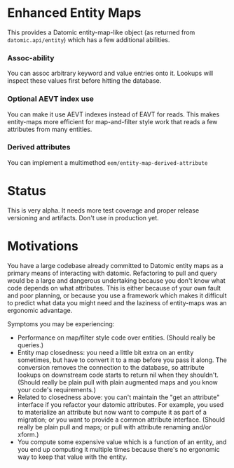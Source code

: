 # Enhanced Entity Maps

This provides a Datomic entity-map-like object (as returned from
`datomic.api/entity`) which has a few additional abilities.

### Assoc-ability
You can assoc arbitrary keyword and value entries onto it. 
Lookups will inspect these values first before hitting the database.


### Optional AEVT index use

You can make it use AEVT indexes instead of EAVT for reads.
This makes entity-maps more efficient for map-and-filter style
work that reads a few attributes from many entities.

### Derived attributes

You can implement a multimethod `eem/entity-map-derived-attribute`


# Status

This is very alpha. It needs more test coverage and proper release 
versioning and artifacts. Don't use in production yet.

# Motivations

You have a large codebase already committed to Datomic entity maps as a 
primary means of interacting with datomic. Refactoring to pull and query
would be a large and dangerous undertaking because you don't know what 
code depends on what attributes. This is either because of your own fault 
and poor planning, or because you use a framework which makes it difficult 
to predict what data you might need and the laziness of entity-maps was an 
ergonomic advantage.

Symptoms you may be experiencing:

* Performance on map/filter style code over entities. (Should really be 
  queries.)
* Entity map closedness: you need a little bit extra on an entity sometimes,
  but have to convert it to a map before you pass it along. The conversion
  removes the connection to the database, so attribute lookups on downstream
  code starts to return nil when they shouldn't. (Should really be plain 
  pull with plain augmented maps and you know your code's requirements.)
* Related to closedness above: you can't maintain the "get an attribute"
  interface if you refactor your datomic attributes. For example, you 
  used to materialize an attribute but now want to compute it as part of
  a migration; or you want to provide a common attribute interface.
  (Should really be plain pull and maps; or pull with attribute renaming
  and/or xform.)
* You compute some expensive value which is a function of an entity,
  and you end up computing it multiple times because there's no ergonomic way
  to keep that value with the entity.



